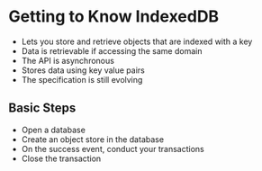 # Getting to Know IndexedDB

- Lets you store and retrieve objects that are indexed with a key
- Data is retrievable if accessing the same domain
- The API is asynchronous
- Stores data using key value pairs
- The specification is still evolving

## Basic Steps

- Open a database
- Create an object store in the database
- On the success event, conduct your transactions
- Close the transaction
